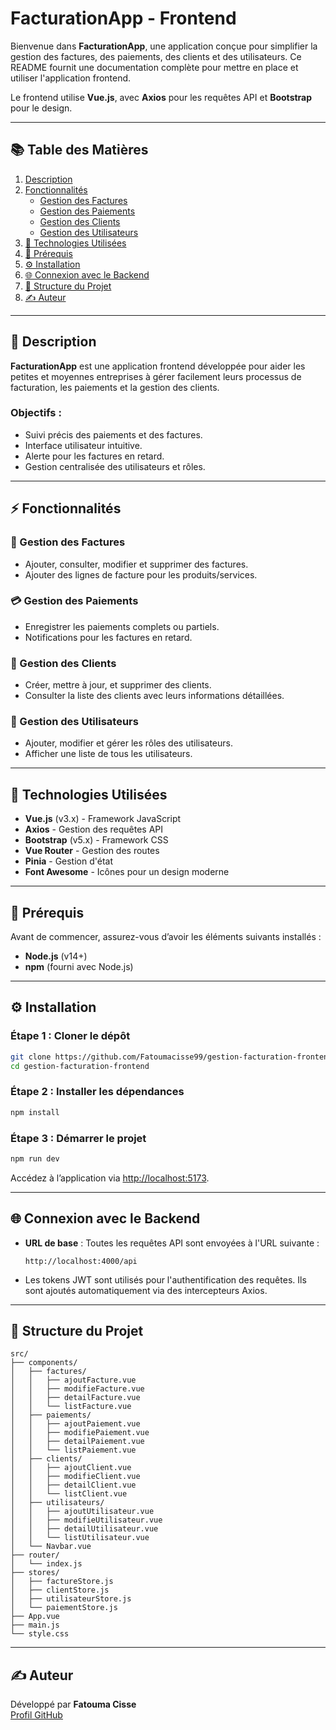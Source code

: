 
# FacturationApp - Frontend

Bienvenue dans **FacturationApp**, une application conçue pour simplifier la gestion des factures, des paiements, des clients et des utilisateurs. Ce README fournit une documentation complète pour mettre en place et utiliser l'application frontend.

Le frontend utilise **Vue.js**, avec **Axios** pour les requêtes API et **Bootstrap** pour le design.

---

## 📚 Table des Matières

1. [Description](#description)
2. [Fonctionnalités](#fonctionnalités)
   - [Gestion des Factures](#gestion-des-factures)
   - [Gestion des Paiements](#gestion-des-paiements)
   - [Gestion des Clients](#gestion-des-clients)
   - [Gestion des Utilisateurs](#gestion-des-utilisateurs)
3. [🎨 Technologies Utilisées](#technologies-utilisées)
4. [🔧 Prérequis](#prérequis)
5. [⚙️ Installation](#installation)
6. [🌐 Connexion avec le Backend](#connexion-avec-le-backend)
7. [📂 Structure du Projet](#structure-du-projet)
8. [✍️ Auteur](#auteur)

---

## 📝 Description

**FacturationApp** est une application frontend développée pour aider les petites et moyennes entreprises à gérer facilement leurs processus de facturation, les paiements et la gestion des clients.

### Objectifs :
- Suivi précis des paiements et des factures.
- Interface utilisateur intuitive.
- Alerte pour les factures en retard.
- Gestion centralisée des utilisateurs et rôles.

---

## ⚡ Fonctionnalités

### 📄 Gestion des Factures
- Ajouter, consulter, modifier et supprimer des factures.
- Ajouter des lignes de facture pour les produits/services.

### 💳 Gestion des Paiements
- Enregistrer les paiements complets ou partiels.
- Notifications pour les factures en retard.

### 👥 Gestion des Clients
- Créer, mettre à jour, et supprimer des clients.
- Consulter la liste des clients avec leurs informations détaillées.

### 🔐 Gestion des Utilisateurs
- Ajouter, modifier et gérer les rôles des utilisateurs.
- Afficher une liste de tous les utilisateurs.

---

## 🎨 Technologies Utilisées

- **Vue.js** (v3.x) - Framework JavaScript
- **Axios** - Gestion des requêtes API
- **Bootstrap** (v5.x) - Framework CSS
- **Vue Router** - Gestion des routes
- **Pinia** - Gestion d'état
- **Font Awesome** - Icônes pour un design moderne

---

## 🔧 Prérequis

Avant de commencer, assurez-vous d’avoir les éléments suivants installés :

- **Node.js** (v14+)
- **npm** (fourni avec Node.js)

---

## ⚙️ Installation

### Étape 1 : Cloner le dépôt
```bash
git clone https://github.com/Fatoumacisse99/gestion-facturation-frontend.git
cd gestion-facturation-frontend
```

### Étape 2 : Installer les dépendances
```bash
npm install
```

### Étape 3 : Démarrer le projet
```bash
npm run dev
```

Accédez à l’application via [http://localhost:5173](http://localhost:5173).

---

## 🌐 Connexion avec le Backend

- **URL de base** : Toutes les requêtes API sont envoyées à l'URL suivante :
  ```
  http://localhost:4000/api
  ```
- Les tokens JWT sont utilisés pour l'authentification des requêtes. Ils sont ajoutés automatiquement via des intercepteurs Axios.

---

## 📂 Structure du Projet

```
src/
├── components/
│   ├── factures/
│   │   ├── ajoutFacture.vue
│   │   ├── modifieFacture.vue
│   │   ├── detailFacture.vue
│   │   └── listFacture.vue
│   ├── paiements/
│   │   ├── ajoutPaiement.vue
│   │   ├── modifiePaiement.vue
│   │   ├── detailPaiement.vue
│   │   └── listPaiement.vue
│   ├── clients/
│   │   ├── ajoutClient.vue
│   │   ├── modifieClient.vue
│   │   ├── detailClient.vue
│   │   └── listClient.vue
│   ├── utilisateurs/
│   │   ├── ajoutUtilisateur.vue
│   │   ├── modifieUtilisateur.vue
│   │   ├── detailUtilisateur.vue
│   │   └── listUtilisateur.vue
│   └── Navbar.vue
├── router/
│   └── index.js
├── stores/
│   ├── factureStore.js
│   ├── clientStore.js
│   ├── utilisateurStore.js
│   └── paiementStore.js
├── App.vue
├── main.js
└── style.css
```

---

## ✍️ Auteur

Développé par **Fatouma Cisse**  
[Profil GitHub](https://github.com/Fatoumacisse99)
